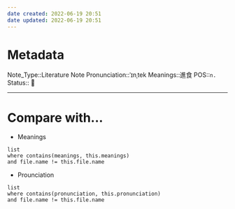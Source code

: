 ```yaml
---
date created: 2022-06-19 20:51
date updated: 2022-06-19 20:51
---
```

# Metadata

Note_Type::Literature Note
Pronunciation::ˈɪnˌtek
Meanings::進食
POS::`n.`
Status:: 👶

---

# Compare with...

- Meanings

```dataview
list
where contains(meanings, this.meanings)
and file.name != this.file.name
```

- Prounciation

```dataview
list
where contains(pronunciation, this.pronunciation)
and file.name != this.file.name
```
